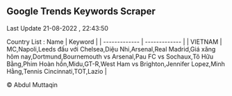 

## Google Trends Keywords Scraper 
 
Last Update 21-08-2022 , 22:43:50

Country List :
 Name  | Keyword |
| ------------- | ------------- |
| VIETNAM | MC,Napoli,Leeds đấu với Chelsea,Diệu Nhi,Arsenal,Real Madrid,Giá xăng hôm nay,Dortmund,Bournemouth vs Arsenal,Pau FC vs Sochaux,Tô Hữu Bằng,Phim Hoàn hồn,Midu,GT-R,West Ham vs Brighton,Jennifer Lopez,Minh Hằng,Tennis Cincinnati,TOT,Lazio |



© Abdul Muttaqin 
